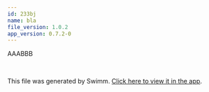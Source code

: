 ```yaml
---
id: 233bj
name: bla
file_version: 1.0.2
app_version: 0.7.2-0
---
```


AAABBB

<br/>

This file was generated by Swimm. [Click here to view it in the app](https://swimm-web-app.web.app/repos/ls4DA2fLasmQuEbT4ipw/docs/233bj).